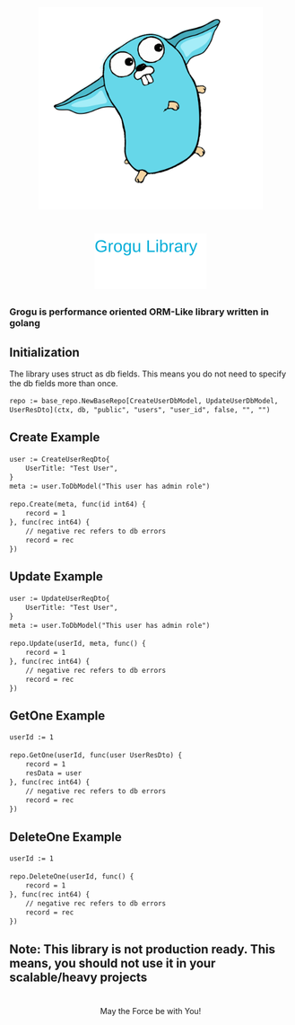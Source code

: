 

<div align="center">
<img alt="go-grogu" src="/assets/go-grogu.png" width="400" />
</div>

<div align="center">

# ![grogu](./assets/grogu-text.svg)

</div>

### Grogu is performance oriented ORM-Like library written in golang
 
## Initialization 

<p> The library uses struct as db fields. This means you do not need to specify the db fields more than once.</p>

```
repo := base_repo.NewBaseRepo[CreateUserDbModel, UpdateUserDbModel, UserResDto](ctx, db, "public", "users", "user_id", false, "", "")
```

## Create Example
```
user := CreateUserReqDto{
	UserTitle: "Test User",
}
meta := user.ToDbModel("This user has admin role")

repo.Create(meta, func(id int64) {
	record = 1
}, func(rec int64) {
	// negative rec refers to db errors
	record = rec
})
```

## Update Example
```
user := UpdateUserReqDto{
	UserTitle: "Test User",
}
meta := user.ToDbModel("This user has admin role")

repo.Update(userId, meta, func() {
	record = 1
}, func(rec int64) {
	// negative rec refers to db errors
	record = rec
})
```

## GetOne Example
```
userId := 1

repo.GetOne(userId, func(user UserResDto) {
	record = 1
	resData = user
}, func(rec int64) {
	// negative rec refers to db errors
	record = rec
})
```

## DeleteOne Example
```
userId := 1

repo.DeleteOne(userId, func() {
	record = 1
}, func(rec int64) {
	// negative rec refers to db errors
	record = rec
})
```

## Note: This library is not production ready. This means, you should not use it in your scalable/heavy projects 

#
#

 <p align="center">May the Force be with You! </p>
